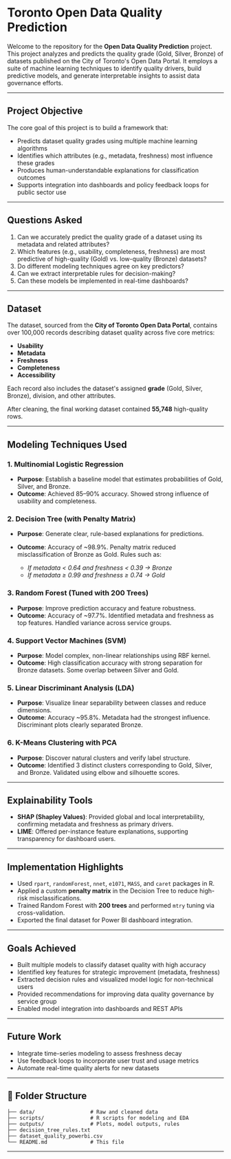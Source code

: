 # Toronto Open Data Quality Prediction

Welcome to the repository for the **Open Data Quality Prediction** project. This project analyzes and predicts the quality grade (Gold, Silver, Bronze) of datasets published on the City of Toronto's Open Data Portal. It employs a suite of machine learning techniques to identify quality drivers, build predictive models, and generate interpretable insights to assist data governance efforts.

---

## Project Objective

The core goal of this project is to build a framework that:

* Predicts dataset quality grades using multiple machine learning algorithms
* Identifies which attributes (e.g., metadata, freshness) most influence these grades
* Produces human-understandable explanations for classification outcomes
* Supports integration into dashboards and policy feedback loops for public sector use

---

## Questions Asked

1. Can we accurately predict the quality grade of a dataset using its metadata and related attributes?
2. Which features (e.g., usability, completeness, freshness) are most predictive of high-quality (Gold) vs. low-quality (Bronze) datasets?
3. Do different modeling techniques agree on key predictors?
4. Can we extract interpretable rules for decision-making?
5. Can these models be implemented in real-time dashboards?

---

## Dataset

The dataset, sourced from the **City of Toronto Open Data Portal**, contains over 100,000 records describing dataset quality across five core metrics:

* **Usability**
* **Metadata**
* **Freshness**
* **Completeness**
* **Accessibility**

Each record also includes the dataset's assigned **grade** (Gold, Silver, Bronze), division, and other attributes.

After cleaning, the final working dataset contained **55,748** high-quality rows.

---

## Modeling Techniques Used

### 1. Multinomial Logistic Regression

* **Purpose**: Establish a baseline model that estimates probabilities of Gold, Silver, and Bronze.
* **Outcome**: Achieved 85–90% accuracy. Showed strong influence of usability and completeness.

### 2. Decision Tree (with Penalty Matrix)

* **Purpose**: Generate clear, rule-based explanations for predictions.
* **Outcome**: Accuracy of \~98.9%. Penalty matrix reduced misclassification of Bronze as Gold. Rules such as:

  * *If metadata < 0.64 and freshness < 0.39 → Bronze*
  * *If metadata ≥ 0.99 and freshness ≥ 0.74 → Gold*

### 3. Random Forest (Tuned with 200 Trees)

* **Purpose**: Improve prediction accuracy and feature robustness.
* **Outcome**: Accuracy of \~97.7%. Identified metadata and freshness as top features. Handled variance across service groups.

### 4. Support Vector Machines (SVM)

* **Purpose**: Model complex, non-linear relationships using RBF kernel.
* **Outcome**: High classification accuracy with strong separation for Bronze datasets. Some overlap between Silver and Gold.

### 5. Linear Discriminant Analysis (LDA)

* **Purpose**: Visualize linear separability between classes and reduce dimensions.
* **Outcome**: Accuracy \~95.8%. Metadata had the strongest influence. Discriminant plots clearly separated Bronze.

### 6. K-Means Clustering with PCA

* **Purpose**: Discover natural clusters and verify label structure.
* **Outcome**: Identified 3 distinct clusters corresponding to Gold, Silver, and Bronze. Validated using elbow and silhouette scores.

---

## Explainability Tools

* **SHAP (Shapley Values)**: Provided global and local interpretability, confirming metadata and freshness as primary drivers.
* **LIME**: Offered per-instance feature explanations, supporting transparency for dashboard users.

---

## Implementation Highlights

* Used `rpart`, `randomForest`, `nnet`, `e1071`, `MASS`, and `caret` packages in R.
* Applied a custom **penalty matrix** in the Decision Tree to reduce high-risk misclassifications.
* Trained Random Forest with **200 trees** and performed `mtry` tuning via cross-validation.
* Exported the final dataset for Power BI dashboard integration.

---

## Goals Achieved

* Built multiple models to classify dataset quality with high accuracy
* Identified key features for strategic improvement (metadata, freshness)
* Extracted decision rules and visualized model logic for non-technical users
* Provided recommendations for improving data quality governance by service group
* Enabled model integration into dashboards and REST APIs

---

## Future Work

* Integrate time-series modeling to assess freshness decay
* Use feedback loops to incorporate user trust and usage metrics
* Automate real-time quality alerts for new datasets

---

## 📂 Folder Structure

```
├── data/                  # Raw and cleaned data
├── scripts/               # R scripts for modeling and EDA
├── outputs/               # Plots, model outputs, rules
├── decision_tree_rules.txt
├── dataset_quality_powerbi.csv
└── README.md              # This file
```

---


